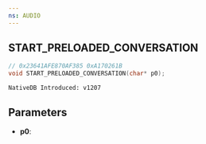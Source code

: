 ```yaml
---
ns: AUDIO
---
```

## START_PRELOADED_CONVERSATION

```c
// 0x23641AFE870AF385 0xA170261B
void START_PRELOADED_CONVERSATION(char* p0);
```

```
NativeDB Introduced: v1207
```

## Parameters
* **p0**:

